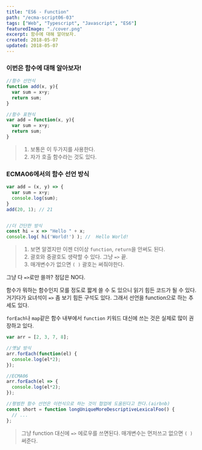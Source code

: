 ```yaml
---
title: "ES6 - Function"
path: "/ecma-script06-03"
tags: ["Web", "Typescript", "Javascript", "ES6"]
featuredImage: "./cover.png"
excerpt: 함수에 대해 알아보자.
created: 2018-05-07
updated: 2018-05-07
---
```


### 이번은 함수에 대해 알아보자!

~~~javascript
//함수 선언식
function add(x, y){
  var sum = x+y;
  return sum;
}

//함수 표현식
var add = function(x, y){
  var sum = x+y;
  return sum;
}
~~~
>1. 보통은 이 두가지를 사용한다.
>2. 자가 호출 함수라는 것도 있다.

### ECMA06에서의 함수 선언 방식
~~~javascript
var add = (x, y) => {
  var sum = x+y;  
  console.log(sum);
}
add(20, 1); // 21


//더 간단한 방식
const hi = x => "Hello " + x;
console.log( hi('World!') ); //  Hello World!
~~~
>1. 보면 알겠지만 이젠 더이상 `function`, `return`을 안써도 된다. 
>2. 괄호와 중괄호도 생략할 수 있다. 그냥  `=>` 끝.
>3. 매개변수가 없으면 `( )` 괄호는 써줘야한다.


그냥 다 `=>`로만 쓸까? 정답은 NO다.

함수가 뭐하는 함수인지 모를 정도로 짧게 쓸 수 도 있으니 읽기 힘든 코드가 될 수 있다. 거기다가 요녀석이 `=>` 좀 보기 힘든 구석도 있다. 그래서 선언을 function으로 하는 추세도 있다. 

`forEach`나 `map`같은 함수 내부에서 `function` 키워드 대신에 쓰는 것은 실제로 많이 권장하고 있다.

~~~javascript
var arr = [2, 3, 7, 8];

//옛날 방식
arr.forEach(function(el) {
  console.log(el*2);
});

//ECMA06
arr.forEach(el => {
  console.log(el*2);
});

//평범한 함수 선언은 이런식으로 하는 것이 협업에 도움된다고 한다.(airbnb)
const short = function longUniqueMoreDescriptiveLexicalFoo() {
  // ...
};
~~~
>그냥 function 대신에 `=>` 에로우를 쓰면된다.
>매개변수는 먼저쓰고 없으면 `( )`써준다.

